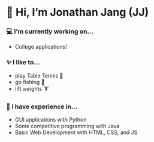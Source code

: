 # 👋 Hi, I’m Jonathan Jang (JJ)

### 💻 I'm currently working on...
- College applications!


### ✨ I like to...
- play Table Tennis 🏓
- go fishing 🎣
- lift weights 🏋️

### 🔧 I have experience in...
- GUI applications with Python
- Some competitive programming with Java
- Basic Web Development with HTML, CSS, and JS

<!---
JonathanJang24/JonathanJang24 is a ✨ special ✨ repository because its `README.md` (this file) appears on your GitHub profile.
You can click the Preview link to take a look at your changes.
--->
